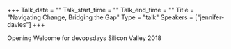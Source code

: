 +++
Talk_date = ""
Talk_start_time = ""
Talk_end_time = ""
Title = "Navigating Change, Bridging the Gap"
Type = "talk"
Speakers = ["jennifer-davies"]
+++

Opening Welcome for devopsdays Silicon Valley 2018

